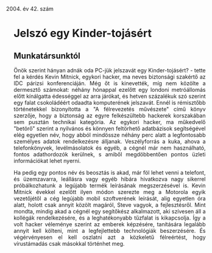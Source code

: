2004. év 42. szám

<style> 
    p { text-align: justify; } 
</style>

# Jelszó egy Kinder-tojásért

## Munkatársunktól

Önök szerint hányan adnák oda PC-jük jelszavát egy Kinder-tojásért? - tette fel a kérdés Kevin Mitnick, egykori hacker, ma neves biztonsági szakértő az IDC párizsi konferenciáján. Még őt is kinevették, míg nem közölte a dermesztő számokat: néhány hónappal ezelőtt egy londoni metróállomás előtt kínálgatta édességgel az arra járókat, és hetven százalékuk szó szerint egy falat csokoládéért odaadta komputerének jelszavát. Ennél is rémisztőbb történetekkel bizonyította a "A félrevezetés művészete" című könyv szerzője, hogy a biztonság az egyre felkészültebb hackerek korszakában sem pusztán technikai kategória. Az egykori hacker, ma műkedvelő "betörő" szerint a nyilvános és könnyen feltörhető adatbázisok segítségével elég egyetlen név, hogy abból mindössze néhány perc alatt a legfontosabb személyes adatok rendelkezésre álljanak. Veszélyforrás a kuka, ahova a telefonkönyvek, levélmásolatok és egyéb, a cégnél már nem használható, fontos adathordozók kerülnek, s amiből megdöbbentően pontos üzleti információkat lehet nyerni.

Ha pedig egy pontos név és beosztás is akad, már föl lehet venni a telefont, és üzemzavarra, leállásra vagy egyéb hibára hivatkozva nagy sikerrel próbálkozhatunk a legújabb termék leírásának megszerzésével is. Kevin Mitnick évekkel ezelőtt ilyen módon szerezte meg a Motorola egyik vezetőjétől a cég legújabb mobil szoftverének leírását, alig egyetlen óra alatt, holott csak annyit közölt magáról, Steve vagyok, a fejlesztésről. Mint mondta, mindig akad a cégnél egy segítőkész alkalmazott, aki szívesen áll a kollégák rendelkezésére, és a leghatékonyabb tűzfalat is kikapcsolja. Így a volt hacker véleménye szerint az emberek képzésére, tanítására legalább annyit kell költeni, mint a legfejlettebb technológiák beszerzésére. És végérvényesen el kell oszlatni azt a közkeletű félreértést, hogy vírustámadás csak másokkal történhet meg.